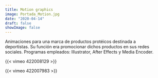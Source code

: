 ```yaml
---
title: Motion graphics
image: Portada_Motion.jpg
date: "2020-04-14"
draft: false
showImage: false
---
```


Animaciones para una marca de productos protéicos destinada a deportistas. Su función era promocionar dichos productos en sus redes sociales. Programas empleados: Illustrator, After Effects y Media Encoder.

{{< vimeo 422008129 >}}

{{< vimeo 422007983 >}}

